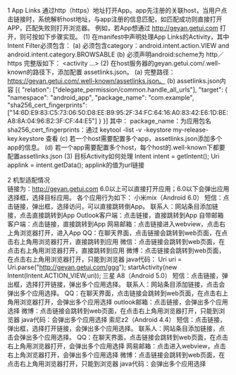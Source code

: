 1 App Links
    通过http（https）地址打开App。app先注册的关联host，当用户点击链接时，系统解析host地址，与app注册的信息匹配，如匹配成功则直接打开APP，匹配失败则打开浏览器。
    例如，若App想通过 http://geyan.getui.com 打开，则可按如下步骤实现。
    (1) 在manifest中声明处理App Links的Activity，其中Intent Filter必须包含：
        (a) 必须包含category：android.intent.action.VIEW and android.intent.category.BROWSABLE
        (b) 必须声明android:scheme为 http／https
        完整版如下：
        <activity ...>
        <intent-filter  android:autoVerify="true">
            <action android:name="android.intent.action.VIEW" />
            <category android:name="android.intent.category.DEFAULT" />
            <category android:name="android.intent.category.BROWSABLE" />
            <data android:scheme="http" />
            <data android:scheme="https" />
            <data android:host="geyan.getui.com" />
        </intent-filter>
        </activity>
    (2) 在host服务器的geyan.getui.com/.well-known的路径下，添加配置 assetlinks.json。
        (a) 完整路径：https://geyan.getui.com/.well-known/assetlinks.json。
        (b) assetlinks.json内容
            [{
            "relation": ["delegate_permission/common.handle_all_urls"],
            "target": {
                "namespace": "android_app",
                "package_name": "com.example",
                "sha256_cert_fingerprints":
                ["14:6D:E9:83:C5:73:06:50:D8:EE:B9:95:2F:34:FC:64:16:A0:83:42:E6:1D:BE:A8:8A:04:96:B2:3F:CF:44:E5"]
            }
            }]
            其中：
                package_name：为应用包名
                sha256_cert_fingerprints：通过 keytool -list -v -keystore my-release-key.keystore 查看
        (c) 若一个host需要配置多个app，assetlinks.json添加多个app的信息。
        (d) 若一个app需要配置多个host，每个host的.well-known下都要配置assetlinks.json
    (3) 目标Activity如何处理
        Intent intent = getIntent();
        Uri applink = intent.getData();
        applink的值为url链接
    
2 机型适配情况    
    链接为：http://geyan.getui.com
    6.0以上可以直接打开应用；6.0以下会弹出应用选择框，选择目标应用。
    各个应用行为如下：
    小米mix（Android 6.0）
        短信：点击链接，弹出框，选择访问，可以直接跳转倒App。
        联系人：网站条目添加链接，点击直接跳转到App
        Outlook客户端：点击链接，直接跳转到App
        自带邮箱客户端：点击链接，直接跳转到App
        网易邮箱：点击链接进入webview，点击右上角浏览器打开，进入App
        QQ：在聊天界面，点击链接会跳转到web页面，在点击右上角用浏览器打开，直接跳转到应用
        微信：点击链接会跳转到web页面，在点击右上角用浏览器打开，直接跳转到应用
        微博：点击链接会跳转到web页面，在点击右上角用浏览器打开，只能到浏览器
        java代码：
            Uri uri = Uri.parse("http://geyan.getui.com/ggg");
            startActivity(new Intent(Intent.ACTION_VIEW,uri));
    三星 A8（Android 5.0）
        短信：点击链接，弹出框，选择打开链接，弹出多个应用选择。
        联系人：网站条目添加链接，点击会弹出多个应用选择。
        QQ：在聊天界面，点击链接会跳转到web页面，在点击右上角用浏览器打开，会弹出多个应用选择
        outlook邮箱：点击链接，会弹出多个应用选择
        微博：点击链接会跳转到web页面，在点击右上角用浏览器打开，只能到浏览器
        java代码：会弹出多个应用选择
    索尼z2（Android 4.4）
        短信：点击链接，弹出框，选择打开链接，会弹出多个应用选择。
        联系人：网站条目添加链接，点击会弹出多个应用选择。
        QQ：在聊天界面，点击链接会跳转到web页面，在点击右上角用浏览器打开，会弹出多个应用选择
        网易邮箱：点击进入webview，点击右上角浏览器打开，会弹出多个应用选择
        微博：点击链接会跳转到web页面，在点击右上角用浏览器打开，只能到浏览器
        java代码：会弹出多个应用选择

